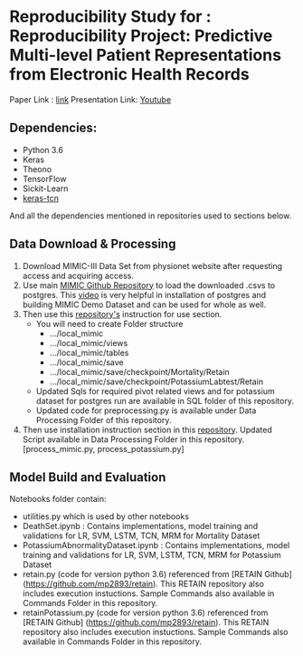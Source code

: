 # Reproducibility Study for : Reproducibility Project: Predictive Multi-level Patient Representations from Electronic Health Records 
Paper Link : [link](https://arxiv.org/pdf/1911.05698v1.pdf)
Presentation Link: [Youtube](https://youtu.be/U5M4hE0m1sM)
## Dependencies:
- Python 3.6
- Keras
- Theono
- TensorFlow
- Sickit-Learn
- [keras-tcn](https://github.com/philipperemy/keras-tcn)

And all the dependencies mentioned in repositories used to sections below.

## Data Download & Processing

1. Download MIMIC-III Data Set from physionet website after requesting access and acquiring access.
2. Use main [MIMIC Github Repository](https://github.com/MIT-LCP/mimic-code/tree/main/mimic-iii/benchmark) to load the downloaded .csvs to postgres. This [video](https://www.youtube.com/watch?v=5rg1p7sg2Qo) is very helpful in installation of postgres and building MIMIC Demo Dataset and can be used for whole as well.
3. Then use this [repository's](https://github.com/illidanlab/urgent-care-comparative) instruction for use section.
    - You will need to create Folder structure
      - .../local_mimic
      - .../local_mimic/views
      - .../local_mimic/tables
      - .../local_mimic/save
      - .../local_mimic/save/checkpoint/Mortality/Retain
      - .../local_mimic/save/checkpoint/PotassiumLabtest/Retain
    - Updated Sqls for required pivot related views and for potassium dataset for postgres run are available in SQL folder of this repository.
    - Updated code for preprocessing.py is available under Data Processing Folder of this repository.
4. Then use installation instruction section in this [repository](https://github.com/mp2893/retain). Updated Script available in Data Processing Folder in this repository. [process_mimic.py, process_potassium.py]

## Model Build and Evaluation
Notebooks folder contain:
- utilities.py which is used by other notebooks
- DeathSet.ipynb : Contains implementations, model training and validations for LR, SVM, LSTM, TCN, MRM for Mortality Dataset
- PotassiumAbnormalityDataset.ipynb : Contains implementations, model training and validations for LR, SVM, LSTM, TCN, MRM for Potassium Dataset
- retain.py (code for version python 3.6) referenced from [RETAIN Github] (https://github.com/mp2893/retain). This RETAIN repository also includes execution instuctions. Sample Commands also available in Commands Folder in this repository.
- retainPotassium.py (code for version python 3.6) referenced from [RETAIN Github] (https://github.com/mp2893/retain). This RETAIN repository also includes execution instuctions. Sample Commands also available in Commands Folder in this repository.
